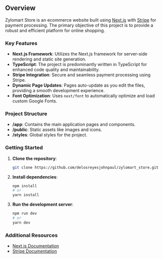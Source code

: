 ## Overview

Zylomart Store is an ecommerce website built using [Next.js](https://nextjs.org/) with [Stripe](https://stripe.com/) for payment processing. The primary objective of this project is to provide a robust and efficient platform for online shopping.

### Key Features
- **Next.js Framework**: Utilizes the Next.js framework for server-side rendering and static site generation.
- **TypeScript**: The project is predominantly written in TypeScript for enhanced code quality and maintainability.
- **Stripe Integration**: Secure and seamless payment processing using Stripe.
- **Dynamic Page Updates**: Pages auto-update as you edit the files, providing a smooth development experience.
- **Font Optimization**: Uses `next/font` to automatically optimize and load custom Google Fonts.

### Project Structure
- **/app**: Contains the main application pages and components.
- **/public**: Static assets like images and icons.
- **/styles**: Global styles for the project.

### Getting Started
1. **Clone the repository**:
    ```bash
    git clone https://github.com/delosreyesjohnpaul/zylomart_store.git
    ```
2. **Install dependencies**:
    ```bash
    npm install
    # or
    yarn install
    ```
3. **Run the development server**:
    ```bash
    npm run dev
    # or
    yarn dev
    ```

### Additional Resources
- [Next.js Documentation](https://nextjs.org/docs)
- [Stripe Documentation](https://stripe.com/docs)
